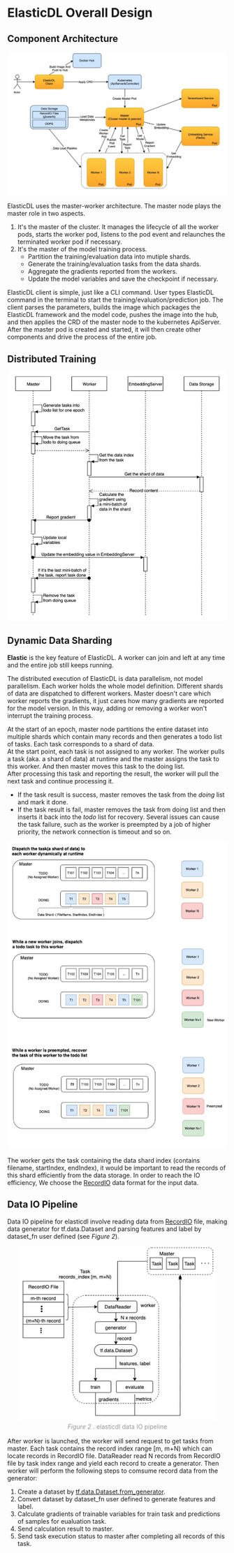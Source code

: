 # ElasticDL Overall Design

## Component Architecture

![component_architecture](/doc/figures/component_architecture.jpg)

ElasticDL uses the master-worker architecture. The master node plays the master role in two aspects.

1. It's the master of the cluster. It manages the lifecycle of all the worker pods, starts the worker pod, listens to the pod event and relaunches the terminated worker pod if necessary.
2. It's the master of the model training process.
   * Partition the training/evaluation data into mutiple shards.
   * Generate the training/evaluation tasks from the data shards.
   * Aggregate the gradients reported from the workers.
   * Update the model variables and save the checkpoint if necessary.

ElasticDL client is simple, just like a CLI command. User types ElasticDL command in the terminal to start the training/evaluation/prediction job. The client parses the parameters, builds the image which packages the ElasticDL framework and the model code, pushes the image into the hub, and then applies the CRD of the master node to the kubernetes ApiServer. After the master pod is created and started, it will then create other components and drive the process of the entire job.

## Distributed Training

![distributed_training_sequence](/doc/figures/distributed_training_sequence.jpg)

## Dynamic Data Sharding

**Elastic** is the key feature of ElasticDL. A worker can join and left at any time and the entire job still keeps running.

The distributed execution of ElasticDL is data parallelism, not model parallelism. Each worker holds the whole model definition. Different shards of data are dispatched to different workers. Master doesn't care which worker reports the gradients, it just cares how many gradients are reported for the model version. In this way, adding or removing a worker won't interrupt the training process.

At the start of an epoch, master node partitions the entire dataset into multiple shards which contain many records and then generates a todo list of tasks. Each task corresponds to a shard of data.\
At the start point, each task is not assigned to any worker. The worker pulls a task (aka. a shard of data) at runtime and the master assigns the task to this worker. And then master moves this task to the doing list.\
After processing this task and reporting the result, the worker will pull the next task and continue processing it.

* If the task result is success, master removes the task from the *doing* list and mark it done.
* If the task result is fail, master removes the task from doing list and then inserts it back into the *todo* list for recovery. Several issues can cause the task failure, such as the worker is preempted by a job of higher priority, the network connection is timeout and so on.

![dynamic_data_sharding](/doc/figures/dynamic_data_sharding.png)

The worker gets the task containing the data shard index (contains filename, startIndex, endIndex), it would be important to read the records of this shard efficiently from the data storage. In order to reach the IO efficiency, We choose the [RecordIO](https://github.com/elasticdl/recordio) data format for the input data.

## Data IO Pipeline

Data IO pipeline for elasticdl involve reading data from [RecordIO](https://github.com/elasticdl/recordio) file, making data generator for tf.data.Dataset and parsing features and label by dataset_fn user defined (see <em> Figure 2</em>).

<center>
    <img src="figures/data_io_pipeline.jpg" height="400" width="450">
    <br>
    <div style="
    display: inline-block;
    color: #999;
    padding: 2px;"><em>Figure 2 </em>. elasticdl data IO pipeline</div>
</center>

After worker is launched, the worker will send request to get tasks from master. Each task contains the record index range [m, m+N) which can locate records in RecordIO file. DataReader read N records from RecordIO file by task index range and yield each record to create a generator. Then worker will perform the following steps to comsume record data from the generator:

1. Create a dataset by [tf.data.Dataset.from_generator](https://www.tensorflow.org/api_docs/python/tf/data/Dataset#from_generator).
2. Convert dataset by dataset_fn user defined to generate features and label.  
3. Calculate gradients of trainable variables for train task and predictions of samples for eualuation task.
4. Send calculation result to master.
5. Send task execution status to master after completing all records of this task.
